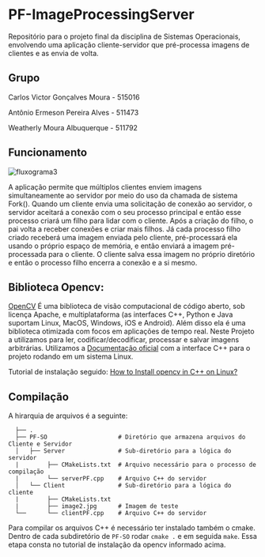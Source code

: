 # PF-ImageProcessingServer
Repositório para o projeto final da disciplina de Sistemas Operacionais, envolvendo uma aplicação cliente-servidor que pré-processa imagens de clientes e as envia de volta.

## Grupo
Carlos Victor Gonçalves Moura - 515016

Antônio Ermeson Pereira Alves - 511473

Weatherly Moura Albuquerque - 511792

## Funcionamento

![fluxograma3](https://github.com/ermeson-alves/PF-ImageProcessingServer/assets/109031995/63d845fc-3de2-4b3d-8491-ab7884985bf4)

A aplicação permite que múltiplos clientes enviem imagens simultaneamente ao servidor por meio do uso da chamada de sistema Fork(). Quando um cliente envia uma solicitação de conexão ao servidor, o servidor aceitará a conexão com o seu processo principal e então esse processo criará um filho para lidar com o cliente. Após a criação do filho, o pai volta a receber conexões e criar mais filhos. Já cada processo filho criado receberá uma imagem enviada pelo cliente, pré-processará ela usando o próprio espaço de memória, e então enviará a imagem pré-processada para o cliente. O cliente salva essa imagem no próprio diretório e então o processo filho encerra a conexão e a si mesmo.

## Biblioteca Opencv:
[OpenCV](https://opencv.org/) É uma biblioteca de visão computacional de código aberto, sob licença Apache, e multiplataforma (as interfaces C++, Python e Java suportam Linux, MacOS, Windows, iOS e Android). Além disso ela é uma biblioteca otimizada com focos em aplicações de tempo real. Neste Projeto a utilizamos para ler, codificar/decodificar, processar e salvar imagens arbitrárias.
Utilizamos a [Documentação oficial](https://docs.opencv.org/4.8.0/) com a interface C++ para o projeto rodando em um sistema Linux.

Tutorial de instalação seguido: [How to Install opencv in C++ on Linux?](https://www.geeksforgeeks.org/how-to-install-opencv-in-c-on-linux/)

## Compilação
A hirarquia de arquivos é a seguinte:
  ```
    ├── .
    ├── PF-SO                    # Diretório que armazena arquivos do Cliente e Servidor
    │   ├── Server               # Sub-diretório para a lógica do servidor
    |        ├── CMakeLists.txt  # Arquivo necessário para o processo de compilação
    |        └── serverPF.cpp    # Arquivo C++ do servidor
    │   └── Client               # Sub-diretório para a lógica do cliente
    |        ├── CMakeLists.txt  
    |        ├── image2.jpg      # Imagem de teste
    └──      └── clientPF.cpp    # Arquivo C++ do servidor
  ```

Para compilar os arquivos C++ é necessário ter instalado também o cmake. Dentro de cada subdiretório de ```PF-SO``` rodar ```cmake .``` e em seguida ```make```. Essa etapa consta no tutorial de instalação da opencv informado acima.
